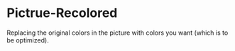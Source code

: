 # Pictrue-Recolored
Replacing the original colors in the picture with colors you want (which is to be optimized).
